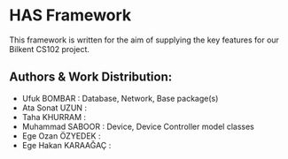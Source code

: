 # HAS Framework
This framework is written for the aim of supplying the key features for our Bilkent CS102 project.

## Authors & Work Distribution:
* Ufuk BOMBAR         : Database, Network, Base package(s)
* Ata Sonat UZUN      : 
* Taha KHURRAM        : 
* Muhammad SABOOR     : Device, Device Controller model classes
* Ege Ozan ÖZYEDEK    : 
* Ege Hakan KARAAĞAÇ  : 
